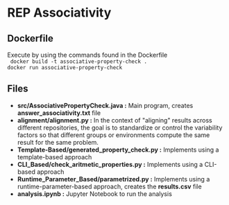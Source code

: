 # REP Associativity

## Dockerfile
Execute by using the commands found in the Dockerfile  
<code> docker build -t associative-property-check . </code> 
<code> docker run associative-property-check </code> 

## Files
- **src/AssociativePropertyCheck.java :** Main program, creates **answer_associativity.txt** file
- **alignment/alignment.py :** In the context of "aligning" results across different repositories, the goal is to standardize or control the variability factors so that different groups or environments compute the same result for the same problem. 
- **Template-Based/generated_property_check.py :** Implements using a template-based approach
- **CLI_Based/check_aritmetic_properties.py :** Implements using a CLI-based approach
- **Runtime_Parameter_Based/parametrized.py :** Implements using a runtime-parameter-based approach, creates the **results.csv** file
- **analysis.ipynb :** Jupyter Notebook to run the analysis